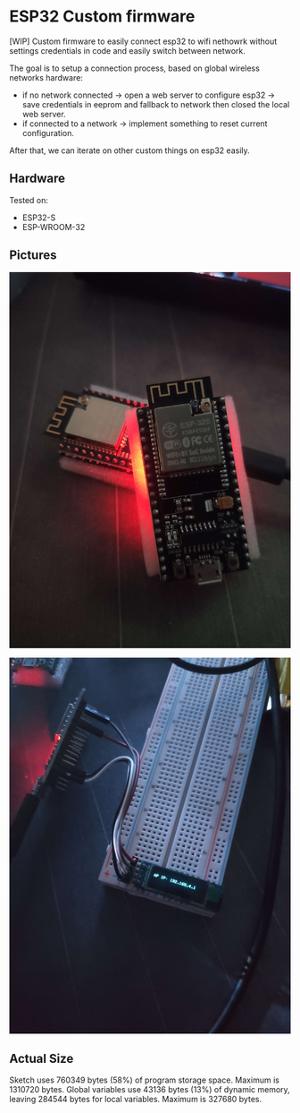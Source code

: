 # ESP32 Custom firmware
[WIP]
Custom firmware to easily connect esp32 to wifi nethowrk without settings credentials in code and easily switch between network.

The goal is to setup a connection process, based on global wireless networks hardware:
- if no network connected -> open a web server to configure esp32 -> save credentials in eeprom and fallback to network then closed the local web server.
- if connected to a network -> implement something to reset current configuration.

After that, we can iterate on other custom things on esp32 easily.

## Hardware
Tested on:
- ESP32-S
- ESP-WROOM-32

## Pictures
![ESP32S](https://github.com/OlivierArgentieri/ESP32_Firmware/blob/main/img/ESP32S.jpg)

![ESP-WROOM-32-oled](https://github.com/OlivierArgentieri/ESP32_Firmware/blob/main/img/ESP-WROOM-32-oled.jpg)

## Actual Size
Sketch uses 760349 bytes (58%) of program storage space. Maximum is 1310720 bytes.
Global variables use 43136 bytes (13%) of dynamic memory, leaving 284544 bytes for local variables. Maximum is 327680 bytes.
